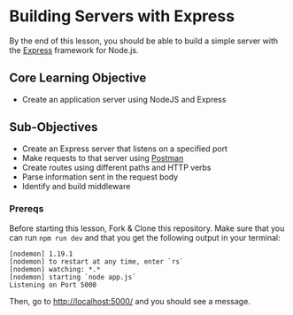 # Building Servers with Express

By the end of this lesson, you should be able to build a simple server with the [Express](https://expressjs.com/) framework for Node.js.

## Core Learning Objective

*	Create an application server using NodeJS and Express

## Sub-Objectives

* Create an Express server that listens on a specified port
* Make requests to that server using [Postman](https://www.getpostman.com)
* Create routes using different paths and HTTP verbs
* Parse information sent in the request body
* Identify and build middleware

### Prereqs

Before starting this lesson, Fork & Clone this repository. Make sure that you can run `npm run dev` and that you get the following output in your terminal:

```
[nodemon] 1.19.1
[nodemon] to restart at any time, enter `rs`
[nodemon] watching: *.*
[nodemon] starting `node app.js`
Listening on Port 5000
```

Then, go to [http://localhost:5000/](http://localhost:5000) and you should see a message.

